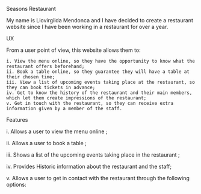 Seasons Restaurant

My name is Liovirgilda Mendonca and I have decided to create a restaurant website since I have been working in a restaurant for over a year.


UX

From a user point of view, this website allows them to:
    
    i. View the menu online, so they have the opportunity to know what the restaurant offers beforehand;
    ii. Book a table online, so they guarantee they will have a table at their chosen time;
    iii. View a list of upcoming events taking place at the restaurant, so they can book tickets in advance;
    iv. Get to know the history of the restaurant and their main members, which let them create impressions of the restaurant;
    v. Get in touch with the restaurant, so they can receive extra information given by a member of the staff.
    

Features

i. Allows a user to view the menu online ;
          
ii. Allows a user to book a table ;
    
iii. Shows a list of the upcoming events taking place in the restaurant ;

iv. Provides Historic information about the restaurant and the staff; 

v. Allows a user to get in contact with the restaurant through the following options:


